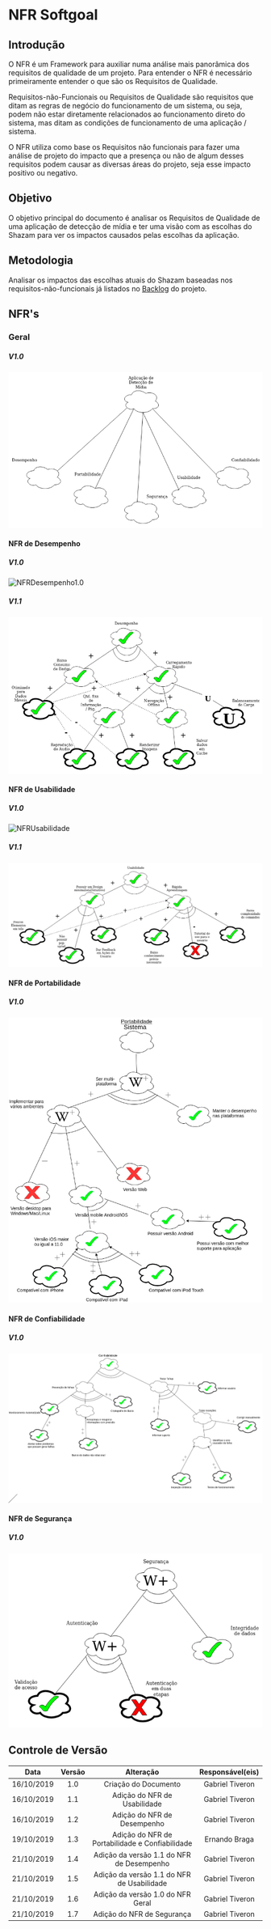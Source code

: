 # NFR Softgoal

## Introdução

O NFR é um Framework para auxiliar numa análise mais panorâmica dos requisitos de qualidade de um projeto. Para entender o NFR é necessário primeiramente entender o que são os Requisitos de Qualidade.


Requisitos-não-Funcionais ou Requisitos de Qualidade são requisitos que ditam as regras de negócio do funcionamento de um sistema, ou seja, podem não estar diretamente relacionados ao funcionamento direto do sistema, mas ditam as condições de funcionamento de uma aplicação / sistema.

O NFR utiliza como base os Requisitos não funcionais para fazer uma análise de projeto do impacto que a presença ou não de algum desses requisitos podem causar as diversas áreas do projeto, seja esse impacto positivo ou negativo.

## Objetivo

O objetivo principal do documento é analisar os Requisitos de Qualidade de uma aplicação de detecção de mídia e ter uma visão com as escolhas do Shazam para ver os impactos causados pelas escolhas da aplicação.

## Metodologia

Analisar os impactos das escolhas atuais do Shazam baseadas nos requisitos-não-funcionais já listados no [Backlog](https://requisitos-de-software.github.io/2019.2-Shazam/modelagem/backlog/) do projeto.

## NFR's

### Geral
##### V1.0

![NFRGeral1.0](../imgs/NFR/NFR-Geral.png)


#### NFR de Desempenho
##### V1.0

![NFRDesempenho1.0](https://imgur.com/kOXXyQM.png)

##### V1.1

![NFRDesempenho1.1](../imgs/NFR/NFR-desempenho.png)

#### NFR de Usabilidade 
##### V1.0

![NFRUsabilidade](https://imgur.com/L1rOFOc.png)

##### V1.1

![NFRUsabilidade1.1](../imgs/NFR/NFR-usabilidade.png)

#### NFR de Portabilidade 
##### V1.0

![NFRPortabilidade](../imgs/NFR/NFR-portabilidade.png)

#### NFR de Confiabilidade 
##### V1.0

![NFRConfiabilidade](../imgs/NFR/NFR-confiabilidade.png)

#### NFR de Segurança 
##### V1.0

![NFRSeguranca1.0](../imgs/NFR/NFR-Seguranca.png)

## Controle de Versão

|Data | Versão | Alteração | Responsável(eis)|
|:--:|:------:|:---------:|:---------------:|
|16/10/2019|1.0|Criação do Documento|Gabriel Tiveron|
|16/10/2019|1.1|Adição do NFR de Usabilidade|Gabriel Tiveron|
|16/10/2019|1.2|Adição do NFR de Desempenho|Gabriel Tiveron|
|19/10/2019|1.3|Adição do NFR de Portabilidade e Confiabilidade|Ernando Braga|
|21/10/2019|1.4|Adição da versão 1.1 do NFR de Desempenho| Gabriel Tiveron|
|21/10/2019|1.5|Adição da versão 1.1 do NFR de Usabilidade| Gabriel Tiveron|
|21/10/2019|1.6|Adição da versão 1.0 do NFR Geral| Gabriel Tiveron|
|21/10/2019|1.7|Adição do NFR de Segurança| Gabriel Tiveron|
